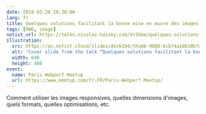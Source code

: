 ```yaml
---
date: 2018-03-28 19:30:00
lang: fr
title: Quelques solutions facilitant la bonne mise en œuvre des images responsives
tags: [RWD, image]
notist_url: https://talks.nicolas-hoizey.com/Vr3Sme/quelques-solutions-facilitant-la-bonne-mise-en-oeuvre-des-images-responsives
illustration:
  src: https://on.notist.cloud/slides/deck194/thumb-9608-bcb74a18810b7af7.png
  alt: "Cover slide from the talk “Quelques solutions facilitant la bonne mise en œuvre des images responsives”"
  width: 640
  height: 480
event:
  name: Paris Webperf Meetup
  url: https://www.meetup.com/fr-FR/Paris-Webperf-Meetup/
---
```


Comment utiliser les images responsives, quelles dimensions d'images, quels formats, quelles optimisations, etc.


